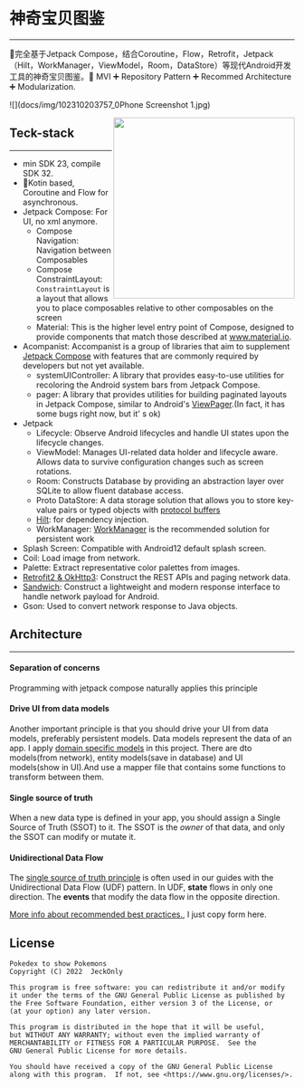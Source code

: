 # 											神奇宝贝图鉴

---

:shit:完全基于Jetpack Compose，结合Coroutine，Flow，Retrofit，Jetpack（Hilt，WorkManager，ViewModel，Room，DataStore）等现代Android开发工具的神奇宝贝图鉴。:pushpin: MVI :heavy_plus_sign: Repository Pattern :heavy_plus_sign: Recommed Architecture :heavy_plus_sign: Modularization.

![](docs/img/102310203757_0Phone Screenshot 1.jpg)

<img src="docs/img/1b022b71b3e1fd3f25a39a2a01853ced.gif" align="right" width="320" />

## Teck-stack

---

- min SDK 23, compile SDK 32.
- :100:Kotin based, Coroutine and Flow for asynchronous.
- Jetpack Compose: For UI, no xml anymore.
  - Compose Navigation: Navigation between Composables
  - Compose ConstraintLayout: `ConstraintLayout` is a layout that allows you to place composables relative to other composables on the screen
  - Material: This is the higher level entry point of Compose, designed to provide components that match those described at www.material.io.
- Acompanist: Accompanist is a group of libraries that aim to supplement [Jetpack Compose](https://developer.android.com/jetpack/compose) with features that are commonly required by developers but not yet available.
  - systemUIController: A library that provides easy-to-use utilities for recoloring the Android system bars from Jetpack Compose.
  - pager: A library that provides utilities for building paginated layouts in Jetpack Compose, similar to Android's [ViewPager](https://developer.android.com/reference/kotlin/androidx/viewpager/widget/ViewPager).(In fact, it has some bugs right now, but it' s ok)
- Jetpack
  - Lifecycle: Observe Android lifecycles and handle UI states upon the lifecycle changes.
  - ViewModel: Manages UI-related data holder and lifecycle aware. Allows data to survive configuration changes such as screen rotations.
  - Room: Constructs Database by providing an abstraction layer over SQLite to allow fluent database access.
  - Proto DataStore: A data storage solution that allows you to store key-value pairs or typed objects with [protocol buffers](https://developers.google.com/protocol-buffers)
  - [Hilt](https://dagger.dev/hilt/): for dependency injection.
  - WorkManager: [WorkManager](https://developer.android.com/reference/androidx/work/WorkManager) is the recommended solution for persistent work
- Splash Screen: Compatible with Android12 default splash screen.
- Coil: Load image from network.
- Palette: Extract representative color palettes from images.
- [Retrofit2 & OkHttp3](https://github.com/square/retrofit): Construct the REST APIs and paging network data.
- [Sandwich](https://github.com/skydoves/Sandwich): Construct a lightweight and modern response interface to handle network payload for Android.
- Gson: Used to convert network response to Java objects.



## Architecture

---

#### Separation of concerns

Programming with jetpack compose naturally applies this principle

#### Drive UI from data models

Another important principle is that you should drive your UI from data models, preferably persistent models. Data models represent the data of an app. I apply [domain specific models](https://blog.danlew.net/2022/08/15/domain-specific-models/) in this project. There are dto models(from network), entity models(save in database) and UI models(show in UI).And use a mapper file that contains some functions to transform between them.

#### Single source of truth

When a new data type is defined in your app, you should assign a Single Source of Truth (SSOT) to it. The SSOT is the *owner* of that data, and only the SSOT can modify or mutate it.

#### Unidirectional Data Flow

The [single source of truth principle](https://developer.android.com/topic/architecture?hl=en#single-source-of-truth) is often used in our guides with the Unidirectional Data Flow (UDF) pattern. In UDF, **state** flows in only one direction. The **events** that modify the data flow in the opposite direction.



[More info about recommended best practices.](https://developer.android.com/topic/architecture?hl=en#separation-of-concerns), I just copy form here.



## License

```
Pokedex to show Pokemons
Copyright (C) 2022  JeckOnly

This program is free software: you can redistribute it and/or modify
it under the terms of the GNU General Public License as published by
the Free Software Foundation, either version 3 of the License, or
(at your option) any later version.

This program is distributed in the hope that it will be useful,
but WITHOUT ANY WARRANTY; without even the implied warranty of
MERCHANTABILITY or FITNESS FOR A PARTICULAR PURPOSE.  See the
GNU General Public License for more details.

You should have received a copy of the GNU General Public License
along with this program.  If not, see <https://www.gnu.org/licenses/>.
```














